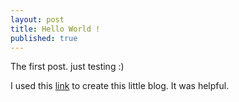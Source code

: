 ```yaml
---
layout: post
title: Hello World !
published: true
---
```

The first post. just testing :)

I used this [link](https://www.smashingmagazine.com/2014/08/build-blog-jekyll-github-pages/) to create this little blog. It was helpful.
